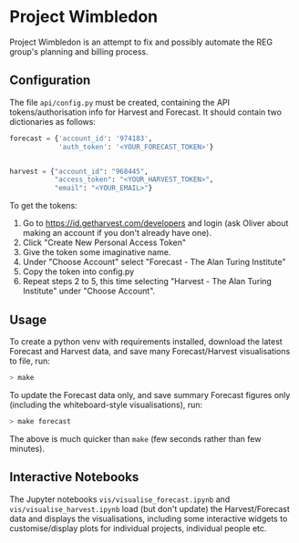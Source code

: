 # Project Wimbledon

Project Wimbledon is an attempt to fix and possibly automate the REG group's
planning and billing process.

## Configuration

The file `api/config.py` must be created, containing the API tokens/authorisation info for Harvest and Forecast. It should contain two dictionaries as follows:

```python
forecast = {'account_id': '974183',
            'auth_token': '<YOUR_FORECAST_TOKEN>'}


harvest = {"account_id": "968445",
           "access_token": "<YOUR_HARVEST_TOKEN>",
           "email": "<YOUR_EMAIL>"}
```

To get the tokens: 
1) Go to https://id.getharvest.com/developers and login (ask Oliver about making an account if you don't already have one).
2) Click "Create New Personal Access Token"
3) Give the token some imaginative name.
4) Under "Choose Account" select "Forecast - The Alan Turing Institute"
5) Copy the token into config.py
5) Repeat steps 2 to 5, this time selecting "Harvest - The Alan Turing Institute" under "Choose Account".

## Usage

To create a python venv with requirements installed, download the latest Forecast and Harvest data, and save many Forecast/Harvest visualisations to file, run:
```bash
> make
```

To update the Forecast data only, and save summary Forecast figures only (including the whiteboard-style visualisations), run:
```bash
> make forecast 
```
The above is much quicker than `make` (few seconds rather than few minutes).

## Interactive Notebooks

The Jupyter notebooks `vis/visualise_forecast.ipynb` and `vis/visualise_harvest.ipynb` load (but don't update) the Harvest/Forecast data and displays the visualisations, including some interactive widgets to customise/display plots for individual projects, individual people etc.

